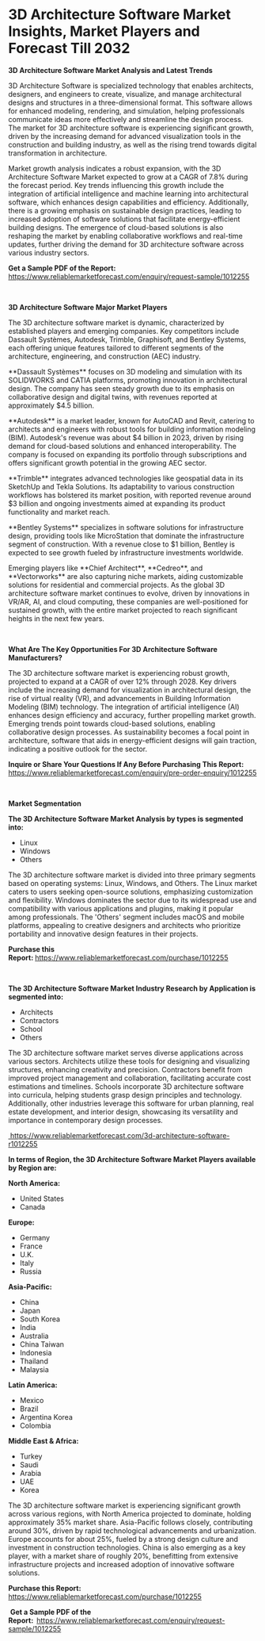 <p><h1>3D Architecture Software Market Insights, Market Players and Forecast Till 2032</h1></p><p><strong>3D Architecture Software Market Analysis and Latest Trends</strong></p>
<p><p>3D Architecture Software is specialized technology that enables architects, designers, and engineers to create, visualize, and manage architectural designs and structures in a three-dimensional format. This software allows for enhanced modeling, rendering, and simulation, helping professionals communicate ideas more effectively and streamline the design process. The market for 3D architecture software is experiencing significant growth, driven by the increasing demand for advanced visualization tools in the construction and building industry, as well as the rising trend towards digital transformation in architecture.</p><p>Market growth analysis indicates a robust expansion, with the 3D Architecture Software Market expected to grow at a CAGR of 7.8% during the forecast period. Key trends influencing this growth include the integration of artificial intelligence and machine learning into architectural software, which enhances design capabilities and efficiency. Additionally, there is a growing emphasis on sustainable design practices, leading to increased adoption of software solutions that facilitate energy-efficient building designs. The emergence of cloud-based solutions is also reshaping the market by enabling collaborative workflows and real-time updates, further driving the demand for 3D architecture software across various industry sectors.</p></p>
<p><strong>Get a Sample PDF of the Report:&nbsp;</strong> <a href="https://www.reliablemarketforecast.com/enquiry/request-sample/1012255?utm_campaign=3593&utm_medium=2&utm_source=Github&utm_content=ia&utm_term=16042025&utm_id=3d-architecture-software">https://www.reliablemarketforecast.com/enquiry/request-sample/1012255</a></p>
<p>&nbsp;</p>
<p><strong>3D Architecture Software Major Market Players</strong></p>
<p><p>The 3D architecture software market is dynamic, characterized by established players and emerging companies. Key competitors include Dassault Systèmes, Autodesk, Trimble, Graphisoft, and Bentley Systems, each offering unique features tailored to different segments of the architecture, engineering, and construction (AEC) industry.</p><p>**Dassault Systèmes** focuses on 3D modeling and simulation with its SOLIDWORKS and CATIA platforms, promoting innovation in architectural design. The company has seen steady growth due to its emphasis on collaborative design and digital twins, with revenues reported at approximately $4.5 billion.</p><p>**Autodesk** is a market leader, known for AutoCAD and Revit, catering to architects and engineers with robust tools for building information modeling (BIM). Autodesk's revenue was about $4 billion in 2023, driven by rising demand for cloud-based solutions and enhanced interoperability. The company is focused on expanding its portfolio through subscriptions and offers significant growth potential in the growing AEC sector.</p><p>**Trimble** integrates advanced technologies like geospatial data in its SketchUp and Tekla Solutions. Its adaptability to various construction workflows has bolstered its market position, with reported revenue around $3 billion and ongoing investments aimed at expanding its product functionality and market reach.</p><p>**Bentley Systems** specializes in software solutions for infrastructure design, providing tools like MicroStation that dominate the infrastructure segment of construction. With a revenue close to $1 billion, Bentley is expected to see growth fueled by infrastructure investments worldwide.</p><p>Emerging players like **Chief Architect**, **Cedreo**, and **Vectorworks** are also capturing niche markets, aiding customizable solutions for residential and commercial projects. As the global 3D architecture software market continues to evolve, driven by innovations in VR/AR, AI, and cloud computing, these companies are well-positioned for sustained growth, with the entire market projected to reach significant heights in the next few years.</p></p>
<p>&nbsp;</p>
<p><strong>What Are The Key Opportunities For 3D Architecture Software Manufacturers?</strong></p>
<p><p>The 3D architecture software market is experiencing robust growth, projected to expand at a CAGR of over 12% through 2028. Key drivers include the increasing demand for visualization in architectural design, the rise of virtual reality (VR), and advancements in Building Information Modeling (BIM) technology. The integration of artificial intelligence (AI) enhances design efficiency and accuracy, further propelling market growth. Emerging trends point towards cloud-based solutions, enabling collaborative design processes. As sustainability becomes a focal point in architecture, software that aids in energy-efficient designs will gain traction, indicating a positive outlook for the sector.</p></p>
<p><strong>Inquire or Share Your Questions If Any Before Purchasing This Report:</strong> <a href="https://www.reliablemarketforecast.com/enquiry/pre-order-enquiry/1012255?utm_campaign=3593&utm_medium=2&utm_source=Github&utm_content=ia&utm_term=16042025&utm_id=3d-architecture-software">https://www.reliablemarketforecast.com/enquiry/pre-order-enquiry/1012255</a></p>
<p>&nbsp;</p>
<p><strong>Market Segmentation</strong></p>
<p><strong>The 3D Architecture Software Market Analysis by types is segmented into:</strong></p>
<p><ul><li>Linux</li><li>Windows</li><li>Others</li></ul></p>
<p><p>The 3D architecture software market is divided into three primary segments based on operating systems: Linux, Windows, and Others. The Linux market caters to users seeking open-source solutions, emphasizing customization and flexibility. Windows dominates the sector due to its widespread use and compatibility with various applications and plugins, making it popular among professionals. The 'Others' segment includes macOS and mobile platforms, appealing to creative designers and architects who prioritize portability and innovative design features in their projects.</p></p>
<p><strong>Purchase this Report:&nbsp;</strong><a href="https://www.reliablemarketforecast.com/purchase/1012255?utm_campaign=3593&utm_medium=2&utm_source=Github&utm_content=ia&utm_term=16042025&utm_id=3d-architecture-software">https://www.reliablemarketforecast.com/purchase/1012255</a></p>
<p>&nbsp;</p>
<p><strong>The 3D Architecture Software Market Industry Research by Application is segmented into:</strong></p>
<p><ul><li>Architects</li><li>Contractors</li><li>School</li><li>Others</li></ul></p>
<p><p>The 3D architecture software market serves diverse applications across various sectors. Architects utilize these tools for designing and visualizing structures, enhancing creativity and precision. Contractors benefit from improved project management and collaboration, facilitating accurate cost estimations and timelines. Schools incorporate 3D architecture software into curricula, helping students grasp design principles and technology. Additionally, other industries leverage this software for urban planning, real estate development, and interior design, showcasing its versatility and importance in contemporary design processes.</p></p>
<p><a href="https://www.reliablemarketforecast.com/3d-architecture-software-r1012255?utm_campaign=3593&utm_medium=2&utm_source=Github&utm_content=ia&utm_term=16042025&utm_id=3d-architecture-software">&nbsp;https://www.reliablemarketforecast.com/3d-architecture-software-r1012255</a></p>
<p><strong>In terms of Region, the 3D Architecture Software Market Players available by Region are:</strong></p>
<p>
    <p> <strong> North America: </strong>
        <ul>
            <li>United States</li>
            <li>Canada</li>
        </ul>
        </p> 
    <p> <strong> Europe: </strong>
        <ul>
            <li>Germany</li>
            <li>France</li>
            <li>U.K.</li>
            <li>Italy</li>
            <li>Russia</li>
        </ul>
        </p> 
    <p> <strong> Asia-Pacific: </strong>
        <ul>
            <li>China</li>
            <li>Japan</li>
            <li>South Korea</li>
            <li>India</li>
            <li>Australia</li>
            <li>China Taiwan</li>
            <li>Indonesia</li>
            <li>Thailand</li>
            <li>Malaysia</li>
        </ul>
        </p> 
    <p> <strong> Latin America: </strong>
        <ul>
            <li>Mexico</li>
            <li>Brazil</li>
            <li>Argentina Korea</li>
            <li>Colombia</li>
        </ul>
        </p> 
    <p> <strong> Middle East & Africa: </strong>
        <ul>
            <li>Turkey</li>
            <li>Saudi</li>
            <li>Arabia</li>
            <li>UAE</li>
            <li>Korea</li>
        </ul>
    </p>
    </p>
<p><p>The 3D architecture software market is experiencing significant growth across various regions, with North America projected to dominate, holding approximately 35% market share. Asia-Pacific follows closely, contributing around 30%, driven by rapid technological advancements and urbanization. Europe accounts for about 25%, fueled by a strong design culture and investment in construction technologies. China is also emerging as a key player, with a market share of roughly 20%, benefitting from extensive infrastructure projects and increased adoption of innovative software solutions.</p></p>
<p><strong>Purchase this Report: </strong><a href="https://www.reliablemarketforecast.com/purchase/1012255?utm_campaign=3593&utm_medium=2&utm_source=Github&utm_content=ia&utm_term=16042025&utm_id=3d-architecture-software">https://www.reliablemarketforecast.com/purchase/1012255</a></p>
<p>&nbsp;<strong>Get a Sample PDF of the Report:&nbsp;&nbsp;</strong><a href="https://www.reliablemarketforecast.com/enquiry/request-sample/1012255?utm_campaign=3593&utm_medium=2&utm_source=Github&utm_content=ia&utm_term=16042025&utm_id=3d-architecture-software">https://www.reliablemarketforecast.com/enquiry/request-sample/1012255</a></p>
<p><strong></strong></p>
<p><p></p><p></p><p></p></p>